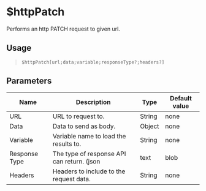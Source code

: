 # $httpPatch
Performs an http PATCH request to given url.
## Usage
> `$httpPatch[url;data;variable;responseType?;headers?]`
## Parameters
|     Name      |                            Description                            |  Type  | Default value |
|---------------|-------------------------------------------------------------------|--------|---------------|
| URL           | URL to request to.                                                | String | none          |
| Data          | Data to send as body.                                             | Object | none          |
| Variable      | Variable name to load the results to.                             | String | none          |
| Response Type | The type of response API can return. (json|text|blob|arrayBuffer) | String | json          |
| Headers       | Headers to include to the request data.                           | String | none          |
